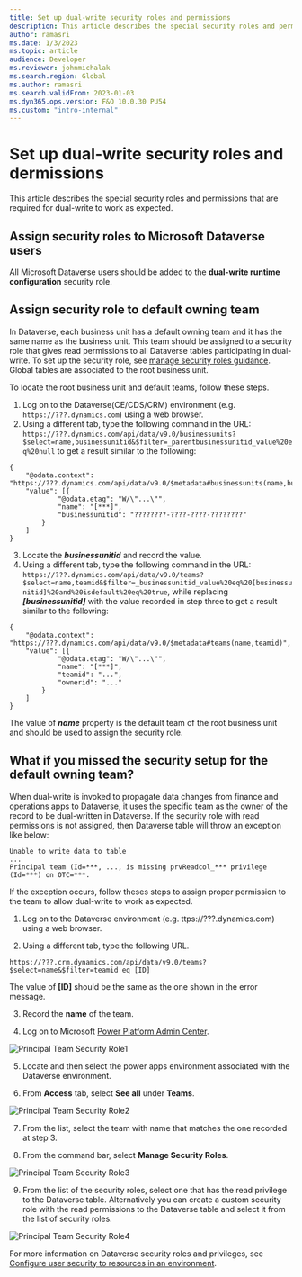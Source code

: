 ```yaml
---
title: Set up dual-write security roles and permissions
description: This article describes the special security roles and permissions that are required for dual-write to work as expected.
author: ramasri
ms.date: 1/3/2023
ms.topic: article
audience: Developer
ms.reviewer: johnmichalak
ms.search.region: Global
ms.author: ramasri
ms.search.validFrom: 2023-01-03
ms.dyn365.ops.version: F&O 10.0.30 PU54
ms.custom: "intro-internal"
---
```


# Set up dual-write security roles and dermissions

This article describes the special security roles and permissions that are required for dual-write to work as expected. 

## Assign security roles to Microsoft Dataverse users
All Microsoft Dataverse users should be added to the **dual-write runtime configuration** security role.

## Assign security role to default owning team

In Dataverse, each business unit has a default owning team and it has the same name as the business unit. This team should be assigned to a security role that gives read permissions to all Dataverse tables participating in dual-write. To set up the security role, see [manage security roles guidance](/power-platform/admin/manage-teams#manage-the-security-roles-of-a-team.md). Global tables are associated to the root business unit. 

To locate the root business unit and default teams, follow these steps.

1. Log on to the Dataverse(CE/CDS/CRM) environment (e.g. ```https://???.dynamics.com```) using a web browser.
2. Using a different tab, type the following command in the URL: 
   ```https://???.dynamics.com/api/data/v9.0/businessunits?$select=name,businessunitid&$filter=_parentbusinessunitid_value%20eq%20null``` to get a result similar to the following:

```
{
    "@odata.context": "https://???.dynamics.com/api/data/v9.0/$metadata#businessunits(name,businessunitid)",
    "value": [{
            "@odata.etag": "W/\"...\"",
            "name": "[***]",
            "businessunitid": "????????-????-????-????????"
        }
    ]
}
```
 3. Locate the ***businessunitid*** and record the value.
 4. Using a different tab, type the following command in the URL: ```https://???.dynamics.com/api/data/v9.0/teams?$select=name,teamid&$filter=_businessunitid_value%20eq%20[businessunitid]%20and%20isdefault%20eq%20true```, while replacing ***[businessunitid]*** with the value recorded in step three to get a result similar to the following:

```
{
    "@odata.context": "https://???.dynamics.com/api/data/v9.0/$metadata#teams(name,teamid)",
    "value": [{
            "@odata.etag": "W/\"...\"",
            "name": "[***]",
            "teamid": "...",
            "ownerid": "..."
        }
    ]
}
```
The value of ***name*** property is the default team of the root business unit and should be used to assign the security role.

## What if you missed the security setup for the default owning team?

When dual-write is invoked to propagate data changes from finance and operations apps to Dataverse, it uses the specific team as the owner of the record 
to be dual-written in Dataverse. If the security role with read permissions is not assigned, then Dataverse table will throw an exception like below: 

```
Unable to write data to table
...
Principal team (Id=***, ..., is missing prvReadcol_*** privilege (Id=***) on OTC=***.
```

If the exception occurs, follow theses steps to assign proper permission to the team to allow dual-write to work as expected.

1. Log on to the Dataverse environment (e.g. ttps://???.dynamics.com) using a web browser.

2. Using a different tab, type the following URL. 

```
https://???.crm.dynamics.com/api/data/v9.0/teams?$select=name&$filter=teamid eq [ID]
```

The value of **[ID]** should be the same as the one shown in the error message.

3. Record the **name** of the team.

4. Log on to Microsoft [Power Platform Admin Center](https://admin.powerplatform.microsoft.com/environments).

![Principal Team Security Role1](media/PrincipalTeam-Security-Role-1.png)

5. Locate and then select the power apps environment associated with the Dataverse environment.

6. From **Access** tab, select **See all** under **Teams**.

![Principal Team Security Role2](media/PrincipalTeam-Security-Role-2.png)

7. From the list, select the team with name that matches the one recorded at step 3.

8. From the command bar, select **Manage Security Roles**.

![Principal Team Security Role3](media/PrincipalTeam-Security-Role-3.png)

9. From the list of the security roles, select one that has the read privilege to the Dataverse table. Alternatively you can create a custom security role 
with the read permissions to the Dataverse table and select it from the list of security roles.  

![Principal Team Security Role4](media/PrincipalTeam-Security-Role-4.png)

For more information on Dataverse security roles and privileges, see [Configure user security to resources in an environment](/power-platform/admin/database-security.md).





